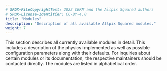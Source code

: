 ```yaml
---
# SPDX-FileCopyrightText: 2022 CERN and the Allpix Squared authors
# SPDX-License-Identifier: CC-BY-4.0
title: "Modules"
description: "Description of all available Allpix Squared modules."
weight: 7
---
```


This section describes all currently available modules in detail. This includes a description of the physics implemented as
well as possible configuration parameters along with their defaults. For inquiries about certain modules or its
documentation, the respective maintainers should be contacted directly. The modules are listed in alphabetical order.
